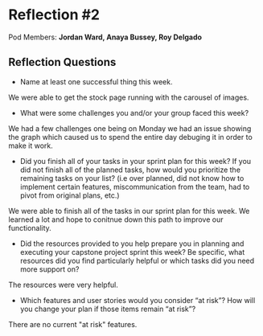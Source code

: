 # Reflection #2

Pod Members: **Jordan Ward, Anaya Bussey, Roy Delgado**

## Reflection Questions

* Name at least one successful thing this week.

 We were able to get the stock page running with the carousel of images.

* What were some challenges you and/or your group faced this week?

 We had a few challenges one being on Monday we had an issue showing the graph which caused us to spend the entire day debuging it in order to make it work.

* Did you finish all of your tasks in your sprint plan for this week? If you did not finish all of the planned tasks, how would you prioritize the remaining tasks on your list?  (i.e over planned, did not know how to implement certain features, miscommunication from the team, had to pivot from original plans, etc.)

 We were able to finish all of the tasks in our sprint plan for this week. We learned a lot and hope to conitnue down this path to improve our functionality.

* Did the resources provided to you help prepare you in planning and executing your capstone project sprint this week? Be specific, what resources did you find particularly helpful or which tasks did you need more support on?

 The resources were very helpful.

* Which features and user stories would you consider “at risk”? How will you change your plan if those items remain “at risk”?

 There are no current "at risk" features. 
